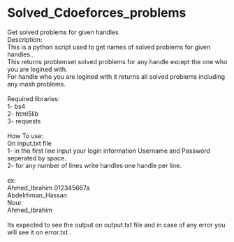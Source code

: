 # Solved_Cdoeforces_problems
 Get solved problems for given handles<br>
Description:<br>
This is a python script used to get names of solved problems for given handles..<br>
This returns problemset solved problems for any handle except the one who you are logined with.<br>
For handle who you are logined with it returns all solved problems including any mash problems.<br>
<br>
Required libraries:<br>
1- bs4<br>
2- html5lib<br>
3- requests<br>
<br>
How To use:<br>
On input.txt file<br>
1- in the first line input your login information Username and Password seperated by space.<br>
2- for any number of lines write handles one handle per line. <br>
<br>
ex:<br>
Ahmed_Ibrahim 012345667a<br>
Abdelrhman_Hassan<br>
Nour<br>
Ahmed_Ibrahim<br>
<br>
Its expected to see the output on output.txt file and in case of any error you will see it on error.txt .
 
 
